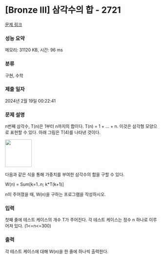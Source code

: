 # [Bronze III] 삼각수의 합 - 2721 

[문제 링크](https://www.acmicpc.net/problem/2721) 

### 성능 요약

메모리: 31120 KB, 시간: 96 ms

### 분류

구현, 수학

### 제출 일자

2024년 2월 19일 00:22:41

### 문제 설명

<p>n번째 삼각수, T(n)은 1부터 n까지의 합이다. T(n) = 1 + ... + n. 이것은 삼각형 모양으로 표현할 수 있다. 아래 그림은 T(4)를 나타낸 것이다.</p>

<p><img alt="" src="https://www.acmicpc.net/upload/images/tsum.png" style="height:90px; width:87px"></p>

<p>다음과 같은 식을 통해 가중치를 부여한 삼각수의 합을 구할 수 있다.</p>

<p>W(n) = Sum[k=1..n; k*T(k+1)]</p>

<p>n이 주어졌을 때, W(n)을 구하는 프로그램을 작성하시오.</p>

### 입력 

 <p>첫째 줄에 테스트 케이스의 개수 T가 주어진다. 각 테스트 케이스는 정수 n 하나로 이루어져 있다. (1<=n<=300)</p>

### 출력 

 <p>각 테스트 케이스에 대해 W(n)을 한 줄에 하나씩 출력한다.</p>

